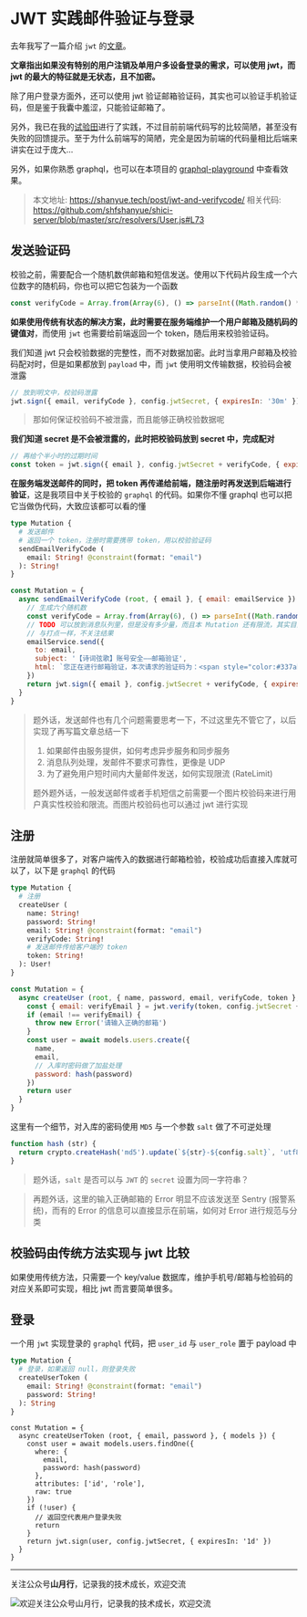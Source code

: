 # JWT 实践邮件验证与登录

去年我写了一篇介绍 `jwt` 的[文章](https://shanyue.tech/post/jwt-guide/readme/)。

**文章指出如果没有特别的用户注销及单用户多设备登录的需求，可以使用 jwt，而 jwt 的最大的特征就是无状态，且不加密。** 

除了用户登录方面外，还可以使用 jwt 验证邮箱验证码，其实也可以验证手机验证码，但是鉴于我囊中羞涩，只能验证邮箱了。

另外，我已在我的[试验田](https://shanyue.tech/login)进行了实践，不过目前前端代码写的比较简陋，甚至没有失败的回馈提示。至于为什么前端写的简陋，完全是因为前端的代码量相比后端来讲实在过于庞大...

另外，如果你熟悉 graphql，也可以在本项目的 [graphql-playground](https://graphql.xiange.tech/playground) 中查看效果。

<!--more-->

> 本文地址: <https://shanyue.tech/post/jwt-and-verifycode/>
> 相关代码: <https://github.com/shfshanyue/shici-server/blob/master/src/resolvers/User.js#L73>

## 发送验证码

校验之前，需要配合一个随机数供邮箱和短信发送。使用以下代码片段生成一个六位数字的随机码，你也可以把它包装为一个函数

```javascript
const verifyCode = Array.from(Array(6), () => parseInt((Math.random() * 10))).join('')
```

**如果使用传统有状态的解决方案，此时需要在服务端维护一个用户邮箱及随机码的键值对**，而使用 `jwt` 也需要给前端返回一个 token，随后用来校验验证码。

我们知道 jwt 只会校验数据的完整性，而不对数据加密。此时当拿用户邮箱及校验码配对时，但是如果都放到 `payload` 中，而 `jwt` 使用明文传输数据，校验码会被泄露

```javascript
// 放到明文中，校验码泄露
jwt.sign({ email, verifyCode }, config.jwtSecret, { expiresIn: '30m' })
```

> 那如何保证校验码不被泄露，而且能够正确校验数据呢

**我们知道 secret 是不会被泄露的，此时把校验码放到 secret 中，完成配对**

```javascript
// 再给个半小时的过期时间
const token = jwt.sign({ email }, config.jwtSecret + verifyCode, { expiresIn: '30m' })
```

**在服务端发送邮件的同时，把 token 再传递给前端，随注册时再发送到后端进行验证**，这是我项目中关于校验的 `graphql` 的代码。如果你不懂 graphql 也可以把它当做伪代码，大致应该都可以看的懂

```graphql
type Mutation {
  # 发送邮件
  # 返回一个 token，注册时需要携带 token，用以校验验证码
  sendEmailVerifyCode (
    email: String! @constraint(format: "email")
  ): String!
}
```

```javascript
const Mutation = {
  async sendEmailVerifyCode (root, { email }, { email: emailService }) {
    // 生成六个随机数
    const verifyCode = Array.from(Array(6), () => parseInt((Math.random() * 10))).join('')
    // TODO 可以放到消息队列里，但是没有多少量，而且本 Mutation 还有限流，其实目前没啥必要...
    // 与打点一样，不关注结果
    emailService.send({
      to: email, 
      subject: '【诗词弦歌】账号安全——邮箱验证',
      html: `您正在进行邮箱验证，本次请求的验证码为：<span style="color:#337ab7">${verifyCode}</span>（为了保证您帐号的安全性，请在30分钟内完成验证）\n\n诗词弦歌团队`
    })
    return jwt.sign({ email }, config.jwtSecret + verifyCode, { expiresIn: '30m' })
  }
}
```

> 题外话，发送邮件也有几个问题需要思考一下，不过这里先不管它了，以后实现了再写篇文章总结一下
>
> 1. 如果邮件由服务提供，如何考虑异步服务和同步服务
> 1. 消息队列处理，发邮件不要求可靠性，更像是 UDP
> 1. 为了避免用户短时间内大量邮件发送，如何实现限流 (RateLimit)
>
> 题外题外话，一般发送邮件或者手机短信之前需要一个图片校验码来进行用户真实性校验和限流。而图片校验码也可以通过 jwt 进行实现

## 注册

注册就简单很多了，对客户端传入的数据进行邮箱检验，校验成功后直接入库就可以了，以下是 `graphql` 的代码

```graphql
type Mutation {
  # 注册
  createUser (
    name: String!
    password: String!
    email: String! @constraint(format: "email")
    verifyCode: String!
    # 发送邮件传给客户端的 token
    token: String!
  ): User!
}
```

```javascript
const Mutation = {
  async createUser (root, { name, password, email, verifyCode, token }, { models }) {
    const { email: verifyEmail } = jwt.verify(token, config.jwtSecret + verifyCode)
    if (email !== verifyEmail) {
      throw new Error('请输入正确的邮箱') 
    }
    const user = await models.users.create({
      name,
      email,
      // 入库时密码做了加盐处理
      password: hash(password)
    })
    return user
  }
}
```

这里有一个细节，对入库的密码使用 `MD5` 与一个参数 `salt` 做了不可逆处理

```javascript
function hash (str) {
  return crypto.createHash('md5').update(`${str}-${config.salt}`, 'utf8').digest('hex')
}
```

> 题外话，`salt` 是否可以与 `JWT` 的 `secret` 设置为同一字符串？

> 再题外话，这里的输入正确邮箱的 Error 明显不应该发送至 Sentry (报警系统)，而有的 Error 的信息可以直接显示在前端，如何对 Error 进行规范与分类

## 校验码由传统方法实现与 jwt 比较

如果使用传统方法，只需要一个 key/value 数据库，维护手机号/邮箱与检验码的对应关系即可实现，相比 jwt 而言要简单很多。

## 登录

一个用 `jwt` 实现登录的 `graphql` 代码，把 `user_id` 与 `user_role` 置于 payload 中

```graphql
type Mutation {
  # 登录，如果返回 null，则登录失败
  createUserToken (
    email: String! @constraint(format: "email")
    password: String!
  ): String
}
```

```
const Mutation = {
  async createUserToken (root, { email, password }, { models }) {
    const user = await models.users.findOne({
      where: {
        email,
        password: hash(password)
      },
      attributes: ['id', 'role'],
      raw: true
    })
    if (!user) {
      // 返回空代表用户登录失败
      return
    }
    return jwt.sign(user, config.jwtSecret, { expiresIn: '1d' })
  }
}
```

<hr/>

关注公众号**山月行**，记录我的技术成长，欢迎交流

![欢迎关注公众号山月行，记录我的技术成长，欢迎交流](https://user-gold-cdn.xitu.io/2019/4/12/16a0f3f9a9376aff?w=258&h=258&f=jpeg&s=27530)
